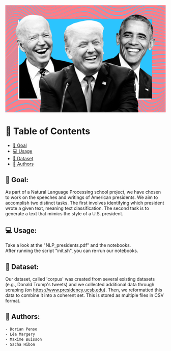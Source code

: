 
<div align="center">
  <!-- You are encouraged to replace this logo with your own! Otherwise you can also remove it. -->
  <img src="images/presidents.jpg" alt="logo" width="600"  height="auto" />
  <br/>
</div>

<!-- TABLE OF CONTENTS -->

# 📗 Table of Contents

- [🔎 Goal](#goal)
- [💻 Usage](#usage)
- [📖 Dataset](#dataset)
- [👥 Authors](#authors)

## 🔎 Goal: <a name="goal"></a>

As part of a Natural Language Processing school project, we have chosen to work on the speeches and writings of American presidents. We aim to accomplish two distinct tasks. The first involves identifying which president wrote a given text, meaning text classification. The second task is to generate a text that mimics the style of a U.S. president.

## 💻 Usage: <a name="usage"></a>

Take a look at the "NLP_presidents.pdf" and the notebooks.\
After running the script "init.sh", you can re-run our notebooks.

## 📖 Dataset: <a name="dataset"></a>

Our dataset, called 'corpus' was created from several existing datasets (e.g., Donald Trump's tweets) and we collected additional data through scraping (on https://www.presidency.ucsb.edu). Then, we reformatted this data to combine it into a coherent set. This is stored as multiple files in CSV format.


## 👥 Authors: <a name="authors"></a>
    - Dorian Penso
    - Léa Margery
    - Maxime Buisson
    - Sacha Hibon